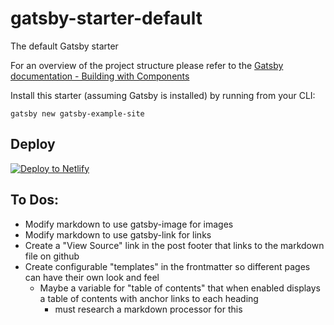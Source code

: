 # gatsby-starter-default
The default Gatsby starter

For an overview of the project structure please refer to the [Gatsby documentation - Building with Components](https://www.gatsbyjs.org/docs/building-with-components/)

Install this starter (assuming Gatsby is installed) by running from your CLI:
```
gatsby new gatsby-example-site
```

## Deploy

[![Deploy to Netlify](https://www.netlify.com/img/deploy/button.svg)](https://app.netlify.com/start/deploy?repository=https://github.com/gatsbyjs/gatsby-starter-default)

## To Dos:

* Modify markdown to use gatsby-image for images
* Modify markdown to use gatsby-link for links
* Create a "View Source" link in the post footer that links to the markdown file on github
* Create configurable "templates" in the frontmatter so different pages can have their own look and feel
    * Maybe a variable for "table of contents" that when enabled displays a table of contents with anchor links to each heading
        * must research a markdown processor for this